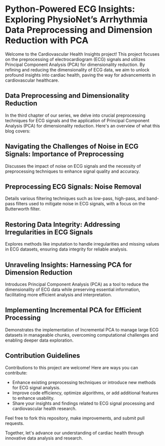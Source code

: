 # Python-Powered ECG Insights: Exploring PhysioNet’s Arrhythmia Data Preprocessing and Dimension Reduction with PCA
Welcome to the Cardiovascular Health Insights project! This project focuses on the preprocessing of electrocardiogram (ECG) signals and utilizes Principal Component Analysis (PCA) for dimensionality reduction. By refining and reducing the dimensionality of ECG data, we aim to unlock profound insights into cardiac health, paving the way for advancements in cardiovascular healthcare.

## Data Preprocessing and Dimensionality Reduction
In the third chapter of our series, we delve into crucial preprocessing techniques for ECG signals and the application of Principal Component Analysis (PCA) for dimensionality reduction. Here's an overview of what this blog covers:

## Navigating the Challenges of Noise in ECG Signals: Importance of Preprocessing
Discusses the impact of noise on ECG signals and the necessity of preprocessing techniques to enhance signal quality and accuracy.
## Preprocessing ECG Signals: Noise Removal
Details various filtering techniques such as low-pass, high-pass, and band-pass filters used to mitigate noise in ECG signals, with a focus on the Butterworth filter.
## Restoring Data Integrity: Addressing Irregularities in ECG Signals
Explores methods like imputation to handle irregularities and missing values in ECG datasets, ensuring data integrity for reliable analysis.
## Unraveling Insights: Harnessing PCA for Dimension Reduction
Introduces Principal Component Analysis (PCA) as a tool to reduce the dimensionality of ECG data while preserving essential information, facilitating more efficient analysis and interpretation.
## Implementing Incremental PCA for Efficient Processing
Demonstrates the implementation of Incremental PCA to manage large ECG datasets in manageable chunks, overcoming computational challenges and enabling deeper data exploration.

## Contribution Guidelines
Contributions to this project are welcome! Here are ways you can contribute:

- Enhance existing preprocessing techniques or introduce new methods for ECG signal analysis.
- Improve code efficiency, optimize algorithms, or add additional features to enhance usability.
- Share your insights and findings related to ECG signal processing and cardiovascular health research.


Feel free to fork this repository, make improvements, and submit pull requests.

Together, let's advance our understanding of cardiac health through innovative data analysis and research.


